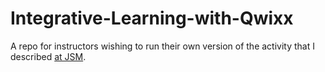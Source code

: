 # Integrative-Learning-with-Qwixx
A repo for instructors wishing to run their own version of the activity that I described [at JSM](https://ww2.amstat.org/meetings/jsm/2021/onlineprogram/AbstractDetails.cfm?abstractid=319030). 
